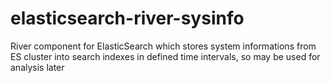 elasticsearch-river-sysinfo
===========================

River component for ElasticSearch which stores system informations from ES cluster into search indexes in defined time intervals, so may be used for analysis later
